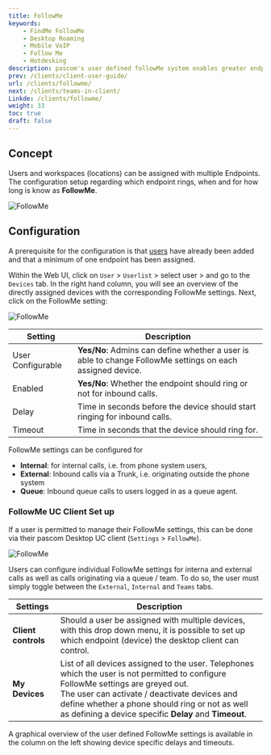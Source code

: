 ```yaml
---
title: FollowMe
keywords:
    - FindMe FollowMe
    - Desktop Roaming
    - Mobile VoIP
    - Follow Me
    - Hotdesking
description: pascom's user defined followMe system enables greater endpoint control and mobility for End Users
prev: /clients/client-user-guide/
url: /clients/followme/
next: /clients/teams-in-client/
Linkde: /clients/followme/
weight: 33
toc: true
draft: false
---
```



## Concept

Users and workspaces (locations) can be assigned with multiple Endpoints. The configuration setup regarding which endpoint rings, when and for how long is know as **FollowMe**.

![FollowMe](../../images/followme_en.png "pascom FollowMe Concept")


## Configuration

A prerequisite for the configuration is that [users](../..//users/users-and-locations/) have already been added and that a minimum of one endpoint has been assigned. 

Within the Web UI, click on `User` > `Userlist` > select user > and go to the `Devices` tab. In the right hand column, you will see an overview of the directly assigned devices with the corresponding FollowMe settings. Next, click on the FollowMe setting: 

![FollowMe](../../images/followme_webui_settings.png?width=50% "FollowMe pascom Web UI")

|Setting|Description|
|---|---|
|User Configurable|**Yes/No**: Admins can define whether a user is able to change FollowMe settings on each assigned device.|
|Enabled|**Yes/No**: Whether the endpoint should ring or not for inbound calls.|
|Delay|Time in seconds before the device should start ringing for inbound calls.|
|Timeout|Time in seconds that the device should ring for.|

FollowMe settings can be configured for

* **Internal**: for internal calls, i.e. from phone system users,
* **External**: Inbound calls via a Trunk, i.e. originating outside the phone system
* **Queue**: Inbound queue calls to users logged in as a queue agent.

### FollowMe UC Client Set up

If a user is permitted to manage their FollowMe settings, this can be done via their pascom Desktop UC client (`Settings` > `FollowMe`).

![FollowMe](../../images/followme_settings_client.png?width=100% "User Defined FollowMe")

Users can configure individual FollowMe settings for interna and external calls as well as calls originating via a queue / team. To do so, the user must simply toggle between the `External`, `Internal` and `Teams` tabs.

|Settings|Description|
|---|---|
|**Client controls**|Should a user be assigned with multiple devices, with this drop down menu, it is possible to set up which endpoint (device) the desktop client can control.|
|**My Devices**|List of all devices assigned to the user. Telephones which the user is not permitted to configure FollowMe settings are greyed out.<br>The user can activate / deactivate devices and define whether a phone should ring or not as well as defining a device specific **Delay** and **Timeout**.|

A graphical overview of the user defined FollowMe settings is available in the column on the left showing device specific delays and timeouts.

<!--FIXME wenn Client fertig übersetzt ist Felder nochmal prüfen -->




<!-- ### Followme über den Mobility Client steuern -->
<!--FIXME mobility client!!!  -->
